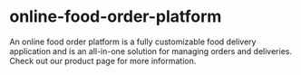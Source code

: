 # online-food-order-platform
An online food order platform is a fully customizable food delivery application and is an all-in-one solution for managing orders and deliveries. Check out our product page for more information.
